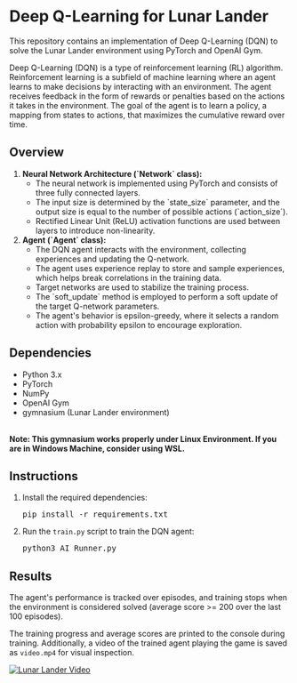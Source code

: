 <!DOCTYPE html>
<html lang="en">

<head>
  <meta charset="UTF-8">
  <meta name="viewport" content="width=device-width, initial-scale=1.0">
  <title>Deep Q-Learning for Lunar Lander</title>
</head>

<body>

  <h1>Deep Q-Learning for Lunar Lander</h1>

  <p>This repository contains an implementation of Deep Q-Learning (DQN) to solve the Lunar Lander environment using PyTorch and OpenAI Gym.</p>
  <p>Deep Q-Learning (DQN) is a type of reinforcement learning (RL) algorithm. Reinforcement learning is a subfield of machine learning where an agent learns to make decisions by interacting with an environment. The agent receives feedback in the form of rewards or penalties based on the actions it takes in the environment. The goal of the agent is to learn a policy, a mapping from states to actions, that maximizes the cumulative reward over time.</p>

  <h2>Overview</h2>

  <ol>
    <li>
      <strong>Neural Network Architecture (`Network` class):</strong>
      <ul>
        <li>The neural network is implemented using PyTorch and consists of three fully connected layers.</li>
        <li>The input size is determined by the `state_size` parameter, and the output size is equal to the number of possible actions (`action_size`).</li>
        <li>Rectified Linear Unit (ReLU) activation functions are used between layers to introduce non-linearity.</li>
      </ul>
    </li>
    <li>
      <strong>Agent (`Agent` class):</strong>
      <ul>
        <li>The DQN agent interacts with the environment, collecting experiences and updating the Q-network.</li>
        <li>The agent uses experience replay to store and sample experiences, which helps break correlations in the training data.</li>
        <li>Target networks are used to stabilize the training process.</li>
        <li>The `soft_update` method is employed to perform a soft update of the target Q-network parameters.</li>
        <li>The agent's behavior is epsilon-greedy, where it selects a random action with probability epsilon to encourage exploration.</li>
      </ul>
    </li>
  </ol>

  <h2>Dependencies</h2>

  <ul>
    <li>Python 3.x</li>
    <li>PyTorch</li>
    <li>NumPy</li>
    <li>OpenAI Gym</li>
    <li>gymnasium (Lunar Lander environment)</li><br>
  </ul>

  <p><b>Note: This gymnasium works properly under Linux Environment. If you are in Windows Machine, consider using WSL.</b></p>

  <h2>Instructions</h2>

  <ol>
    <li>Install the required dependencies:
      <pre>pip install -r requirements.txt</pre>
    </li>
    <li>Run the <code>train.py</code> script to train the DQN agent:
      <pre>python3 AI_Runner.py</pre>
    </li>
  </ol>

  <h2>Results</h2>

  <p>The agent's performance is tracked over episodes, and training stops when the environment is considered solved (average score &gt;= 200 over the last 100 episodes).</p>

  <p>The training progress and average scores are printed to the console during training. Additionally, a video of the trained agent playing the game is saved as <code>video.mp4</code> for visual inspection.</p>


  [![Lunar Lander Video]()](Model/video.mp4)


</body>

</html>
